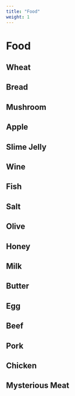 ```yaml
---
title: "Food"
weight: 1
---
```

# Food
## Wheat
## Bread
## Mushroom
## Apple
## Slime Jelly
## Wine
## Fish
## Salt
## Olive
## Honey
## Milk
## Butter
## Egg
## Beef
## Pork
## Chicken
## Mysterious Meat
